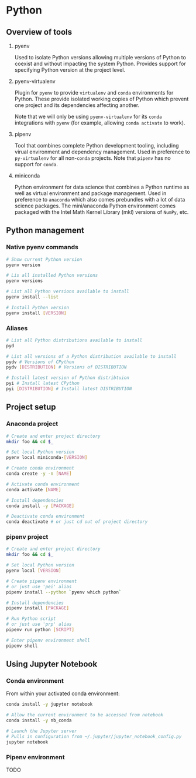 # Python

## Overview of tools

1. pyenv

    Used to isolate Python versions allowing multiple versions of Python to coexist and without impacting the system Python. Provides support for specifying Python version at the project level.

2. pyenv-virtualenv

    Plugin for `pyenv` to provide `virtualenv` and `conda` environments for Python. These provide isolated working copies of Python which prevent one project and its dependencies affecting another.

    Note that we will only be using `pyenv-virtualenv` for its `conda` integrations with `pyenv` (for example, allowing `conda activate` to work).

3. pipenv

    Tool that combines complete Python development tooling, including virual environment and dependency management. Used in preference to `py-virtualenv` for all non-`conda` projects. Note that `pipenv` has no support for `conda`.

4. miniconda

    Python environment for data science that combines a Python runtime as well as virtual environment and package management. Used in preference to `anaconda` which also comes prebundles with a lot of data science packages. The mini/anaconda Python environment comes packaged with the Intel Math Kernel Library (mkl) versions of `NumPy`, etc.

## Python management

### Native pyenv commands

```sh
# Show current Python version
pyenv version

# Lis all installed Python versions
pyenv versions

# List all Python versions available to install
pyenv install --list

# Install Python version
pyenv install [VERSION]
```

### Aliases

```sh
# List all Python distributions available to install
pyd

# List all versions of a Python distribution available to install
pydv # Versions of CPython
pydv [DISTRIBUTION] # Versions of DISTRIBUTION

# Install latest version of Python distribtuion
pyi # Install latest CPython
pyi [DISTRIBUTION] # Install latest DISTRIBUTION
```

## Project setup

### Anaconda project

```sh
# Create and enter project directory
mkdir foo && cd $_

# Set local Python version
pyenv local miniconda-[VERSION]

# Create conda environment
conda create -y -n [NAME]

# Activate conda environment
conda activate [NAME]

# Install dependencies
conda install -y [PACKAGE]

# Deactivate conda environment
conda deactivate # or just cd out of project directory
```

### pipenv project

```sh
# Create and enter project directory
mkdir foo && cd $_

# Set local Python version
pyenv local [VERSION]

# Create pipenv environment
# or just use 'pei' alias
pipenv install --python `pyenv which python`

# Install dependencies
pipenv install [PACKAGE]

# Run Python script
# or just use 'prp' alias
pipenv run python [SCRIPT]

# Enter pipenv environment shell
pipenv shell

```

## Using Jupyter Notebook

### Conda environment

From within your activated conda environment:

```sh
conda install -y jupyter notebook

# Allow the current environment to be accessed from notebook
conda install -y nb_conda

# Launch the Jupyter server
# Pulls in configuration from ~/.jupyter/jupyter_notebook_config.py
jupyter notebook
```

### Pipenv environment

TODO













